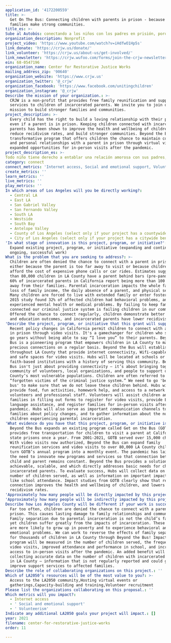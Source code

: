 ```yaml
---
application_id: '4172200559'
title: >-
  Get On The Bus: Connecting children with parents in prison - because strong
  families make strong communities.
title_es: >-
Sube al Autobús: conectando a los niños con los padres en prisión, porque las familias sólidas forman comunidades sólidas.
organization_description: Nonprofit
project_video: 'https://www.youtube.com/watch?v=iHdfwO1Hp5s'
link_donate: 'https://crjw.us/donate/'
link_volunteer: 'https://crjw.us/about-us/get-involved/'
link_newsletter: 'https://crjw.wufoo.com/forms/join-the-crjw-newsletter/'
ein: 68-0547196
organization_name: Center for Restorative Justice Works
mailing_address_zip: '90640'
organization_website: 'https://www.crjw.us'
organization_twitter: '@_crjw'
organization_facebook: 'https://www.facebook.com/unitingchildren'
organization_instagram: '@_crjw'
Describe the mission of your organization.: >-
  CRJW is a non-profit that provides free family reunification and support
  services to children of incarcerated parents. We invite you to join our
  mission to build stronger families and communities.
project_description: >-
  Every child has the right to build a loving relationship with their parents,
  even if a parent is in prison. Keeping children connected with incarcerated
  parents has been shown to improve the health and wellbeing of children, to
  reduce recidivism rates, and build stronger communities. Beyond the Bus is a
  transformative program that offers children the chance to maintain connection
  and personal relationships with a parent in prison through virtual visits and
  expanded opportunities for in-person visits after the pandemic.
project_description_es: >-
Todo niño tiene derecho a entablar una relación amorosa con sus padres, incluso si uno de los padres está en prisión. Se ha demostrado que mantener a los niños conectados con padres encarcelados mejora la salud y el bienestar de los niños, reduce las tasas de reincidencia y construye comunidades más fuertes. Get On The Bus (Sube al Autobús) es un programa transformador que ofrece a los niños la oportunidad de mantener la conexión y las relaciones personales con un padre en prisión a través de visitas virtuales y oportunidades ampliadas para visitas en persona después de la pandemia.
category: connect
connect_metrics: 'Internet access, Social and emotional support, Volunteerism'
create_metrics: ''
learn_metrics: ''
live_metrics: ''
play_metrics: ''
In which areas of Los Angeles will you be directly working?:
  - Central LA
  - East LA
  - San Gabriel Valley
  - San Fernando Valley
  - South LA
  - Westside
  - South Bay
  - Antelope Valley
  - County of Los Angeles (select only if your project has a countywide benefit)
  - City of Los Angeles (select only if your project has a citywide benefit)
'In what stage of innovation is this project, program, or initiative?': >-
  Expand existing project, program, or initiative (expanding and continuing
  ongoing, successful work)
What is the problem that you are seeking to address?: >-
  Children are often denied the chance to connect with a parent in prison,
  either because the parent is too far away to visit or because children can’t
  afford the cost of expensive phone calls or car rides. Estimates suggest more
  than 80,000 children in LA County have a parent behind bars (pre-pandemic).
  60% of incarcerated parents in California report being more than 100 miles
  away from their families. Parental incarceration impacts the whole family:
  loss of family income, the daily absence of a parent, and physical separation.
  Many children are forced to live with extended family or enter foster care. A
  2015 study found 32% of affected children had behavioral problems, and 38%
  experienced mental health or medical problems. By failing to keep families
  connected our criminal justice system is failing children in our communities.
  Offered the chance to connect regularly, children demonstrate better health
  and education outcomes, and incarcerated parents have lower recidivism rates.
'Describe the project, program, or initiative that this grant will support to address the problem identified.': >-
  Recent policy changes in California permit children to connect with a parent
  in prison through video visits. It's a gamechanger for children who sometimes
  go years without being able to say “I love you” to their parents. Beyond the
  Bus is a pioneering program that empowers children in LA County to make these
  precious connections on a regular basis. Beyond the Bus will establish 10 Hubs
  throughout LA County that provide internet connectivity, Wifi-capable tablets,
  and safe spaces for video visits. Hubs will be located at schools or
  faith-based institutions with a history of serving this community. Beyond the
  Bus isn't just about providing connectivity – it’s about bringing together a
  community of volunteers, local organizations, and people to support one of LA
  County’s most vulnerable populations. Children are often referred to as the
  “forgotten victims of the criminal justice system.” We need to go 'beyond the
  bus' to make sure that we do not leave these children behind. Hubs will
  provide food, fun activities, homework help, and access to a network of caring
  volunteers and professional staff. Volunteers will assist children and
  families in filling out forms to register for video visits, provide English
  language assistance, and register families for in-person visits after the
  pandemic. Hubs will also serve as important communication channels to inform
  families about policy changes, and to gather information about the number of
  children experiencing parental incarceration.
'What evidence do you have that this project, program, or initiative is or will be successful, and how will you define and measure success?': >-
  Beyond the Bus expands an existing program called Get on the Bus (GOTB). GOTB
  provides free transportation for children to visit a parent at California’s
  state prisons once a year. From 2001-2021, GOTB served over 15,000 children.
  With video visits now authorized, Beyond the Bus can expand family
  reunification services and video visits to over 80,000 LA County children, and
  turn GOTB’s annual program into a monthly event. The pandemic has laid bare
  the need to innovate new programs and services so that connection between
  child and parent remains constant. Beyond the Bus provides a solution that is
  achievable, scalable, and which directly addresses basic needs for children of
  incarcerated parents. To evaluate success, Hubs will collect data on the
  number of children served, as well as information on important impact factors
  like school attendance. Impact studies from GOTB clearly show that regular
  connection improves the health and wellbeing of children, and lowers
  recidivism rates.
'Approximately how many people will be directly impacted by this project, program, or initiative?': '50000'
'Approximately how many people will be indirectly impacted by this project, program, or initiative?': '100000'
Describe how Los Angeles County will be different if your work is successful.: >-
  Far too often, children are denied the chance to connect with a parent in
  prison. This causes lasting damage to family relationships and communities.
  Family separation due to parental incarceration is not the child’s fault, and
  yet children suffer greatly from the impacts of incarceration. These children
  are more likely to grow up in poverty and to experience behavioral and
  emotional problems. We can work to reverse the effects of family separation
  for thousands of children in LA County through Beyond the Bus! Impact for this
  program will be measured in the number of children served, the frequency of
  video visits, improved attendance and performance in school, and increased
  access to in-person visits after the pandemic. An added benefit will be
  collecting accurate data on the number of children with incarcerated parents
  in LA County – information that is not regularly reported and could greatly
  improve support services to affected families.
Describe the role of collaborating organizations on this project.: ''
Which of LA2050’s resources will be of the most value to you?: >-
  Access to the LA2050 community,Hosting virtual events or
  gatherings,Capacity-building and training,Volunteer recruitment
Please list the organizations collaborating on this proposal.: ''
Which metrics will you impact?:
  - Internet access
  - ' Social and emotional support'
  - ' Volunteerism'
Indicate any additional LA2050 goals your project will impact.: []
year: 2021
filename: center-for-restorative-justice-works
order: 11

---
```

